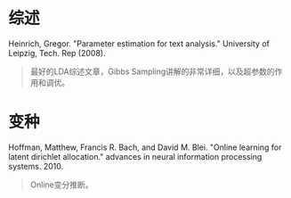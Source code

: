 # 综述 #
Heinrich, Gregor. "Parameter estimation for text analysis." University of Leipzig, Tech. Rep (2008).
> 最好的LDA综述文章，Gibbs Sampling讲解的非常详细，以及超参数的作用和调优。

# 变种 #
Hoffman, Matthew, Francis R. Bach, and David M. Blei. "Online learning for latent dirichlet allocation." advances in neural information processing systems. 2010.
> Online变分推断。
